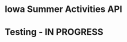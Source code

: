 # **Iowa Summer Activities API**

# Testing - IN PROGRESS

<!-- LOOK AT GARDEN API AND COFFEE WEBSITE TESTING.
## Table of Contents

* [**Testing**](<#testing>)
    * [Code Validation](<#code-validation>)
    * [Automatic Testing](<#automatic-testing>)
    * [Manual Testing](<#manual-testing>)
    * [Known Bugs](<#known-bugs>)

## Code Validation 

### PEP8

The Happening API has been passed through the internal PEP8 validation tests which I installed into GitPod. The method I used to do this was as per the Slack Article written by kevin_ci on the 28th September 2022 in #announcements, since the PEP8online website no longer works:

1. Run the command 'pip3 install pycodestyle'
2. Press Ctrl+Shift+P
3. Type 'linter' into the search field
4. Select 'Python: Select Linter
5. Select 'pycodestyle' from the list
6. Select the 3 lines menu in the top left hand corner. Select 'View' and then 'Problems'. 
6. PEP8 errors are now displayed in a list as well as being underlined in red in the central editor window.

### Events_api files

* permissions.py - No problems or warnings found
* serializers.py - No problems or warnings found
* views.py - No problems or warnings found
* models.py - No problems or warnings found
* urls.py - No problems or warnings found

### Comments App py files

* models.py - No problems or warnings found
* serializers.py - No problems or warnings found
* tests.py - No problems or warnings found
* urls.py - No problems or warnings found
* views.py - No problems or warnings found

### Contact App py files

* models.py - No problems or warnings found
* serializers.py - No problems or warnings found
* tests.py - No problems or warnings found
* urls.py - No problems or warnings found
* views.py - No problems or warnings found

### Events App py files

* models.py - No problems or warnings found
* serializers.py - No problems or warnings found
* tests.py - No problems or warnings found
* urls.py - No problems or warnings found
* views.py - No problems or warnings found

### Followers App py files

* models.py - No problems or warnings found
* serializers.py - No problems or warnings found
* tests.py - No problems or warnings found
* urls.py - No problems or warnings found
* views.py - No problems or warnings found

### Going App py files

* models.py - No problems or warnings found
* serializers.py - No problems or warnings found
* tests.py - No problems or warnings found
* urls.py - No problems or warnings found
* views.py - No problems or warnings found

### Interested App py files

* models.py - No problems or warnings found
* serializers.py - No problems or warnings found
* tests.py - No problems or warnings found
* urls.py - No problems or warnings found
* views.py - No problems or warnings found

### Profiles App py files

* models.py - No problems or warnings found
* serializers.py - No problems or warnings found
* tests.py - No problems or warnings found
* urls.py - No problems or warnings found
* views.py - No problems or warnings found

### Reviews App py files

* models.py - No problems or warnings found
* serializers.py - No problems or warnings found
* tests.py - No problems or warnings found
* urls.py - No problems or warnings found
* views.py - No problems or warnings found

## Automated Testing

The following automatic tests have been written into the Happening API, in order to cover all the user story scenarios. These are the tests that were created: 

![Automatic Test Summary](images/test-summary.png)

| Status | **Profiles**
|:-------:|:--------|
| &check; | Profile automatically created on user creation
| &check; | Can list profiles
| &check; | Can retrieve profile using valid ID
| &check; | Can't retrieve profile using invalid ID
| &check; | Can update own profile
| &check; | Can't update someone else's profile
| &check; | Can delete own profile
| &check; | Can't delete someone else's profile

| Status | **Events**
|:-------:|:--------|
| &check; | Can list events
| &check; | Logged out user can't create event
| &check; | Logged in user can create event
| &check; | Can retrieve event using valid ID
| &check; | Can't retrieve event using invalid ID
| &check; | Can update own event
| &check; | Can't update someone else's event
| &check; | Can delete own event
| &check; | Can't delete someone else's event

| Status | **Interested**
|:-------:|:--------|
| &check; | Can list interested
| &check; | Logged out user can't create interested
| &check; | Logged in user can create interested
| &check; | Can retrieve interested using valid ID
| &check; | Can't retrieve interested using invalid ID
| &check; | Can delete own interested
| &check; | Can't delete someone else's interested
| &check; | Can't post interested to the same event twice

| Status | **Going**
|:-------:|:--------|
| &check; | Can list going
| &check; | Logged out user can't create going
| &check; | Logged in user can create going
| &check; | Can retrieve going using valid ID
| &check; | Can't retrieve going using invalid ID
| &check; | Can delete own going
| &check; | Can't delete someone else's going
| &check; | Can't post going to the same event twice

| Status | **Comments**
|:-------:|:--------|
| &check; | Can list comments
| &check; | Logged out user can't create comment
| &check; | Logged in user can create comment
| &check; | Can retrieve comment using valid ID
| &check; | Can't retrieve comment using invalid ID
| &check; | Can update own comment
| &check; | Can't update someone else's comment
| &check; | Can delete own comment
| &check; | Can't delete someone else's comment

| Status | **Reviews**
|:-------:|:--------|
| &check; | Can list reviews
| &check; | Logged out user can't create review
| &check; | Logged in user can create review
| &check; | Can retrieve review using valid ID
| &check; | Can't retrieve review using invalid ID
| &check; | Can update own review
| &check; | Can't update someone else's review
| &check; | Can delete own review
| &check; | Can't delete someone else's review
| &check; | Can't review the same event twice

| Status | **Followers**
|:-------:|:--------|
| &check; | Can list followers
| &check; | Logged out user can't follow
| &check; | Logged in user can follow
| &check; | Can retrieve followers using valid ID
| &check; | Can't retrieve followers using invalid ID
| &check; | Can delete follow from my own profile
| &check; | Can't delete someone else's follow
| &check; | Can't follow the same profile twice

| Status | **Contact**
|:-------:|:--------|
| &check; | Can list contacts
| &check; | Logged out user can't create contact
| &cross; | Logged in user can create contact
| &check; | Can retrieve contact using valid ID
| &check; | Can't retrieve contact using invalid ID
| &check; | Can update own contact
| &check; | Can't update someone else's contact
| &check; | Can delete own contact
| &check; | Can't delete someone else's contact

## Manual Testing

As well as the automatic tests which can be found in each app's testing.py file, I carried out the following additional manual tests:

| Status | **Profiles**
|:-------:|:--------|
| &check; | Profile List can be ordered by events_count in ascending order
| &check; | Profile List can be ordered by events_count in descending order
| &check; | Profile List can be ordered by followers_count in ascending order
| &check; | Profile List can be ordered by followers_count in descending order
| &check; | Profile List can be ordered by following_count in ascending order
| &check; | Profile List can be ordered by following_count in descending order
| &check; | Profile List can be ordered by going_count in ascending order
| &check; | Profile List can be ordered by going_count in descending order
| &check; | Profile List can be ordered by owner__following__created_at in ascending order
| &check; | Profile List can be ordered by owner__following__created_at in descending order
| &check; | Profile List can be ordered by owner__followed__created_at in ascending order
| &check; | Profile List can be ordered by owner__followed__created_at in descending order
| &check; | Profile List can be filtered by owner__following__followed__profile
| &check; | Profile List can be filtered by owner__followed__owner__profile

| Status | **Events**
|:-------:|:--------|
| &check; | Event List can be ordered by comments_count in ascending order
| &check; | Event List can be ordered by comments_count in descending order
| &check; | Event List can be ordered by interested_count in ascending order
| &check; | Event List can be ordered by interested_count in descending order
| &check; | Event List can be ordered by going_count in ascending order
| &check; | Event List can be ordered by going_count in descending order
| &check; | Event List can be ordered by review_count in ascending order
| &check; | Event List can be ordered by review_count in descending order
| &check; | Event List can be ordered by average_rating in ascending order
| &check; | Event List can be ordered by average_rating in descending order
| &check; | Event List can be ordered by interested__created_at in ascending order
| &check; | Event List can be ordered by interested__created_at in descending order
| &check; | Event List can be ordered by going__created_at in ascending order
| &check; | Event List can be ordered by going__created_at in descending order
| &check; | Event List can be ordered by event_date in ascending order
| &check; | Event List can be ordered by event_date in descending order
| &check; | Event List can be searched on by owner 'admin'
| &check; | Event List can be searched on by title 'event'
| &check; | Event List can be searched on by tag 'sport'
| &check; | Event List can be searched on by event_date '18'
| &check; | Event List can be searched on by event_date '04' for all April events
| &check; | Event List can be filtered by owner__followed__owner__profile
| &check; | Event List can be filtered by interested__owner__profile
| &check; | Event List can be filtered by going__owner__profile
| &check; | Event List can be filtered by owner__profile
| &check; | Event List can be filtered by category

| Status | **Comments**
|:-------:|:--------|
| &check; | Comment List can be filtered by event

| Status | **Reviews**
|:-------:|:--------|
| &check; | Review List can be filtered by event

| Status | **Contact**
|:-------:|:--------|
| &check; | Logged in user can create a contact message


## Known Bugs

### Resolved

1. In my first project inception mentor meeting, I asked about what kind of field a 'Tags' model field would be, and whether it could just be a standard CharField. My mentor said that keywords should be stored in an array, so after further investigation I installed the Django Taggit Manager package to create an automatic array of words the user inputs into the events form 'tags' field. For some reason, however, despite using the blank=True attribute as per the Taggit docs, the API still requires this field to be filled in in order to sucessfully create a new event. I decided that this was not the end of the world and after a lot of research I left it as a required field. When I came to testing, my events tests were failing since I had changed over to Taggit, and so I had to amend the tests where an event is created to include a tags field as well as the title in order for the tests to pass. 

2. While testing the followers app, the test 'can_view_follower_list' kept failing and I couldn't understand why. I tried using the model field names for owner and followed but this didn't work. I tried using the related field names but this didn't work either. In the end, I realised while trying to replicate the process in the local server, the URL for Profile List was different. It was missing the last '/' so I amended this in the urls.py file and all the tests passed after this. 

3. Setting up the tests for the contact app, I can't seem to create the test correctly for 'logged_out_user_can_create_contact' and 'logged_in_user_can_create_contact'.  I don't seem to be setting up the create object response correctly, and I asked tutor support and they were unable to tell me how to do it correctly. I decided to do manual tests on this app until I could seek further advice, and on beginning the manual testing, I found that my permsisions were not set up correctly, and I could in fact create a contact whilst being logged out, hence why my automatic test was failing. I have now changed the permissions, and the automatic test for 'logged_out_user_cant_create_contact is now passing. 

![Contact Test Fail](images/fail_create_contact_test.png)

Please click [**_here_**](README.md) to return to the Happening API README file. -->